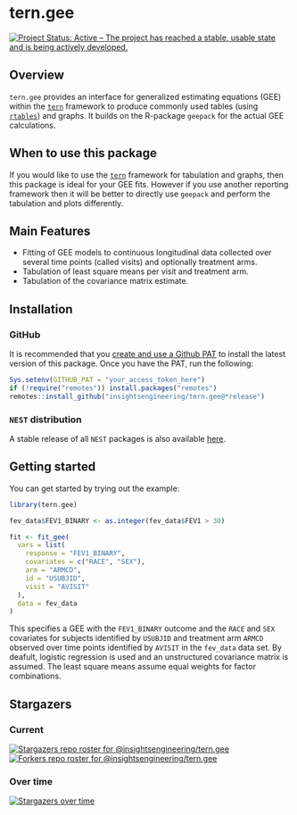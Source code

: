 # tern.gee

[![Project Status: Active – The project has reached a stable, usable state and is being actively developed.](https://www.repostatus.org/badges/latest/active.svg)](https://www.repostatus.org/#active)

## Overview

`tern.gee` provides an interface for generalized estimating equations (GEE) within the
[`tern`](https://insightsengineering.github.io/tern) framework
to produce commonly used tables (using [`rtables`](https://roche.github.io/rtables)) and graphs.
It builds on the R-package `geepack` for the actual GEE calculations.

## When to use this package

If you would like to use the [`tern`](https://insightsengineering.github.io/tern) framework for
tabulation and graphs, then this package is ideal for your GEE fits.
However if you use another reporting framework then it will be better to directly use
`geepack` and perform the tabulation and plots differently.

## Main Features

* Fitting of GEE models to continuous longitudinal data collected over several time points
  (called visits) and optionally treatment arms.
* Tabulation of least square means per visit and treatment arm.
* Tabulation of the covariance matrix estimate.

## Installation

### GitHub

It is recommended that you [create and use a Github PAT](https://docs.github.com/en/github/authenticating-to-github/keeping-your-account-and-data-secure/creating-a-personal-access-token) to install the latest version of this package. Once you have the PAT, run the following:

```r
Sys.setenv(GITHUB_PAT = "your_access_token_here")
if (!require("remotes")) install.packages("remotes")
remotes::install_github("insightsengineering/tern.gee@*release")
```

### `NEST` distribution

A stable release of all `NEST` packages is also available [here](https://github.com/insightsengineering/depository#readme).

## Getting started

You can get started by trying out the example:

```r
library(tern.gee)

fev_data$FEV1_BINARY <- as.integer(fev_data$FEV1 > 30)

fit <- fit_gee(
  vars = list(
    response = "FEV1_BINARY",
    covariates = c("RACE", "SEX"),
    arm = "ARMCD",
    id = "USUBJID",
    visit = "AVISIT"
  ),
  data = fev_data
)
```

This specifies a GEE with the `FEV1_BINARY` outcome and the `RACE` and `SEX` covariates for 
subjects identified by `USUBJID` and treatment arm `ARMCD` observed over time points identified 
by `AVISIT` in the `fev_data` data set. By deafult, logistic regression is used and an unstructured 
covariance matrix is assumed. The least square means assume equal weights for factor combinations.

## Stargazers

### Current

[![Stargazers repo roster for @insightsengineering/tern.gee](https://reporoster.com/stars/insightsengineering/tern.gee)](https://github.com/insightsengineering/tern.gee/stargazers)
[![Forkers repo roster for @insightsengineering/tern.gee](https://reporoster.com/forks/insightsengineering/tern.gee)](https://github.com/insightsengineering/tern.gee/network/members)

### Over time

[![Stargazers over time](https://starchart.cc/insightsengineering/tern.gee.svg)](https://starchart.cc/insightsengineering/tern.gee)
